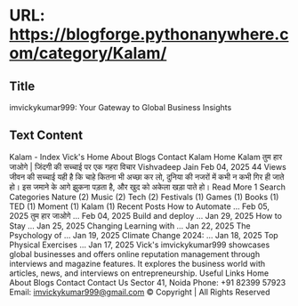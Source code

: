 # URL: https://blogforge.pythonanywhere.com/category/Kalam/

## Title

imvickykumar999: Your Gateway to Global Business Insights

## Text Content

Kalam - Index Vick's Home About Blogs Contact Kalam Home Kalam तुम हार जाओगे | जिंदगी की सच्चाई पर एक गहरा विचार Vishvadeep Jain Feb 04, 2025 44 Views जीवन की सच्चाई यही है कि चाहे कितना भी अच्छा कर लो, दुनिया की नजरों में कभी न कभी गिर ही जाते हो। इस जमाने के आगे झुकना पड़ता है, और खुद को अकेला खड़ा पाते हो। Read More 1 Search Categories Nature (2) Music (2) Tech (2) Festivals (1) Games (1) Books (1) TED (1) Moment (1) Kalam (1) Recent Posts How to Automate … Feb 05, 2025 तुम हार जाओगे … Feb 04, 2025 Build and deploy … Jan 29, 2025 How to Stay … Jan 25, 2025 Changing Learning with … Jan 22, 2025 The Psychology of … Jan 19, 2025 Climate Change 2024: … Jan 18, 2025 Top Physical Exercises … Jan 17, 2025 Vick's imvickykumar999 showcases global businesses and offers online reputation management through interviews and magazine features. It explores the business world with articles, news, and interviews on entrepreneurship. Useful Links Home About Blogs Contact Contact Us Sector 41, Noida Phone: +91 82399 57923 Email: imvickykumar999@gmail.com © Copyright | All Rights Reserved
